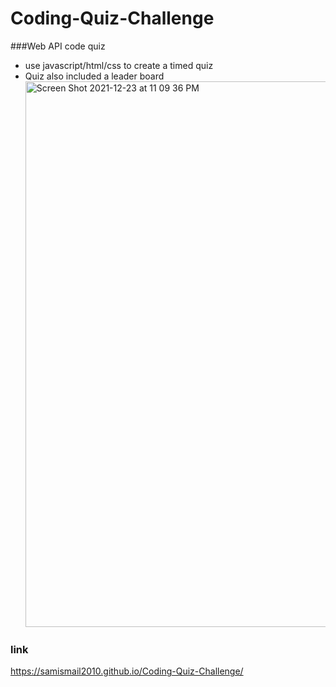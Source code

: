 # Coding-Quiz-Challenge
###Web API code quiz
* use javascript/html/css to create a timed quiz
* Quiz also included a leader board<img width="873" alt="Screen Shot 2021-12-23 at 11 09 36 PM" src="https://user-images.githubusercontent.com/88996409/147319024-3c5862dc-86b2-4da5-b125-15ea5cf99057.png">
### link
https://samismail2010.github.io/Coding-Quiz-Challenge/
